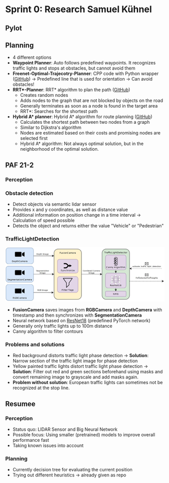 # Sprint 0: Research Samuel Kühnel

## Pylot

## Planning

- 4 different options
- **Waypoint Planner**: Auto follows predefined waypoints. It recognizes traffic lights and stops at obstacles, but cannot avoid them
- **Freenet-Optimal-Trajecotry-Planner**: CPP code with Python wrapper ([GitHub](https://github.com/erdos-project/frenet_optimal_trajectory_planner))
→ Predefined line that is used for orientation → Can avoid obstacles!
- **RRT\*-Planner**: RRT* algorithm to plan the path ([GitHub](https://github.com/erdos-project/rrt_star_planner))
  - Creates random nodes
  - Adds nodes to the graph that are not blocked by objects on the road
  - Generally terminates as soon as a node is found in the target area
  - RRT*: Searches for the shortest path
- **Hybrid A\* planner**: Hybrid A* algorithm for route planning ([GitHub](https://github.com/erdos-project/hybrid_astar_planner))
  - Calculates the shortest path between two nodes from a graph
  - Similar to Dijkstra's algorithm
  - Nodes are estimated based on their costs and promising nodes are selected first
  - Hybrid A* algorithm: Not always optimal solution, but in the neighborhood of the optimal solution.

## PAF 21-2

### Perception

### Obstacle detection

- Detect objects via semantic lidar sensor
- Provides x and y coordinates, as well as distance value
- Additional information on position change in a time interval → Calculation of speed possible
- Detects the object and returns either the value "Vehicle" or "Pedestrian"

### TrafficLightDetection

![diagramm.png](https://github.com/ll7/paf21-2/raw/main/docs/imgs/trafficlightdetection_diagram.jpg)

- **FusionCamera** saves images from **RGBCamera** and **DepthCamera** with timestamp and then synchronizes with **SegmentationCamera**
- Neural network based on [ResNet18](https://pytorch.org/hub/pytorch_vision_resnet/) (predefined PyTorch network)
- Generally only traffic lights up to 100m distance
- Canny algorithm to filter contours

### Problems and solutions

- Red background distorts traffic light phase detection → **Solution**: Narrow section of the traffic light image for phase detection
- Yellow painted traffic lights distort traffic light phase detection → **Solution**: Filter out red and green sections beforehand using masks and convert remaining image to grayscale and add masks again.
- **Problem without solution**: European traffic lights can sometimes not be recognized at the stop line.

## Resumee

### Perception

- Status quo: LIDAR Sensor and Big Neural Network
- Possible focus: Using smaller (pretrained) models to improve overall performance fast
- Taking known issues into account

### Planning

- Currently decision tree for evaluating the current position
- Trying out different heuristics → already given as repo
